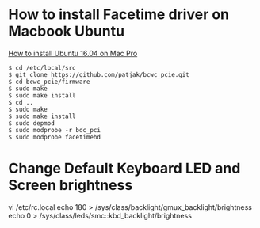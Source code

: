 # How to install Facetime driver on Macbook Ubuntu
[How to install Ubuntu 16.04 on Mac Pro][ref1]
```
$ cd /etc/local/src
$ git clone https://github.com/patjak/bcwc_pcie.git
$ cd bcwc_pcie/firmware
$ sudo make
$ sudo make install
$ cd ..
$ sudo make
$ sudo make install
$ sudo depmod
$ sudo modprobe -r bdc_pci
$ sudo modprobe facetimehd
```
[ref1]: https://medium.com/@racter/how-to-install-ubuntu-16-04-on-a-retina-macbook-11-2-74e7779c0e47 "How to Install Ubuntu 16.06 on Mac Pro"

# Change Default Keyboard LED and Screen brightness
vi /etc/rc.local 
echo 180 > /sys/class/backlight/gmux_backlight/brightness
echo 0 > /sys/class/leds/smc::kbd_backlight/brightness
